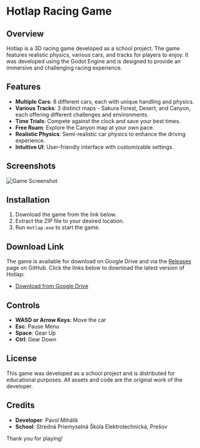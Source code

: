 
# Hotlap Racing Game

## Overview

Hotlap is a 3D racing game developed as a school project. The game features realistic physics, various cars, and tracks for players to enjoy. It was developed using the Godot Engine and is designed to provide an immersive and challenging racing experience.

## Features

- **Multiple Cars**: 8 different cars, each with unique handling and physics.
- **Various Tracks**: 3 distinct maps - Sakura Forest, Desert, and Canyon, each offering different challenges and environments.
- **Time Trials**: Compete against the clock and save your best times.
- **Free Roam**: Explore the Canyon map at your own pace.
- **Realistic Physics**: Semi-realistic car physics to enhance the driving experience.
- **Intuitive UI**: User-friendly interface with customizable settings.

## Screenshots

![Game Screenshot]()

## Installation

1. Download the game from the link below.
2. Extract the ZIP file to your desired location.
3. Run `Hotlap.exe` to start the game.

## Download Link

The game is available for download on Google Drive and via the [Releases](https://github.com/YYYYOINKER/Hotlap/releases/tag/v1.0.0) page on GitHub. Click the links below to download the latest version of Hotlap:

- [Download from Google Drive](https://drive.google.com/drive/folders/1WII1iQwYpoXBmZjtb4LYicSXd1cuu8x6?usp=drive_link)

## Controls

- **WASD or Arrow Keys**: Move the car
- **Esc**: Pause Menu
- **Space**: Gear Up
- **Ctrl**: Gear Down

## License

This game was developed as a school project and is distributed for educational purposes. All assets and code are the original work of the developer.

## Credits

- **Developer**: Pavol Mihálik
- **School**: Stredná Priemyselná Škola Elektrotechnická, Prešov

Thank you for playing!
